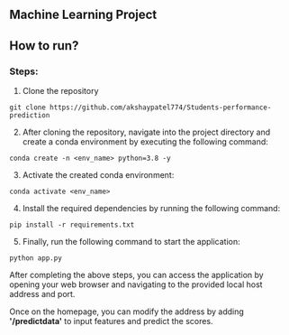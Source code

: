 ## Machine Learning Project

## How to run?

### Steps:

1. Clone the repository
```
git clone https://github.com/akshaypatel774/Students-performance-prediction
```
2. After cloning the repository, navigate into the project directory and create a conda environment by executing the following command:
```
conda create -n <env_name> python=3.8 -y
```
3. Activate the created conda environment:
```
conda activate <env_name>
```
4. Install the required dependencies by running the following command:
```
pip install -r requirements.txt
```
5. Finally, run the following command to start the application:
```
python app.py
```
After completing the above steps, you can access the application by opening your web browser and navigating to the provided local host address and port.

Once on the homepage, you can modify the address by adding **'/predictdata'** to input features and predict the scores.

